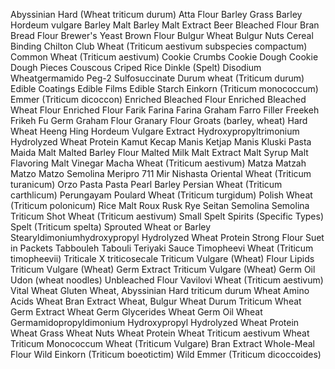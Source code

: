 Abyssinian Hard (Wheat triticum durum)
Atta Flour
Barley Grass
Barley Hordeum vulgare
Barley Malt
Barley Malt Extract
Beer
Bleached Flour 
Bran
Bread Flour
Brewer's Yeast
Brown Flour
Bulgur Wheat
Bulgur Nuts
Cereal Binding
Chilton
Club Wheat (Triticum aestivum subspecies compactum) 
Common Wheat (Triticum aestivum)
Cookie Crumbs
Cookie Dough
Cookie Dough Pieces
Couscous
Criped Rice
Dinkle (Spelt)
Disodium Wheatgermamido Peg-2 Sulfosuccinate 
Durum wheat (Triticum durum)
Edible Coatings
Edible Films
Edible Starch
Einkorn (Triticum monococcum)
Emmer (Triticum dicoccon) 
Enriched Bleached Flour
Enriched Bleached Wheat Flour
Enriched Flour
Farik
Farina 
Farina Graham 
Farro
Filler
Freekeh
Frikeh
Fu
Germ 
Graham Flour
Granary Flour
Groats (barley, wheat) 
Hard Wheat
Heeng
Hing
Hordeum Vulgare Extract
Hydroxypropyltrimonium Hydrolyzed Wheat Protein 
Kamut
Kecap Manis
Ketjap Manis
Kluski Pasta
Maida
Malt
Malted Barley Flour
Malted Milk
Malt Extract
Malt Syrup
Malt Flavoring
Malt Vinegar 
Macha Wheat (Triticum aestivum) 
Matza
Matzah
Matzo
Matzo Semolina 
Meripro 711
Mir 
Nishasta
Oriental Wheat (Triticum turanicum) 
Orzo Pasta
Pasta
Pearl Barley
Persian Wheat (Triticum carthlicum) 
Perungayam
Poulard Wheat (Triticum turgidum)
Polish Wheat (Triticum polonicum) 
Rice Malt
Roux
Rusk
Rye
Seitan
Semolina
Semolina Triticum
Shot Wheat (Triticum aestivum) 
Small Spelt
Spirits (Specific Types)
Spelt (Triticum spelta)
Sprouted Wheat or Barley
Stearyldimoniumhydroxypropyl Hydrolyzed Wheat Protein 
Strong Flour
Suet in Packets
Tabbouleh 
Tabouli
Teriyaki Sauce
Timopheevi Wheat (Triticum timopheevii) 
Triticale X triticosecale
Triticum Vulgare (Wheat) Flour Lipids
Triticum Vulgare (Wheat) Germ Extract
Triticum Vulgare (Wheat) Germ Oil
Udon (wheat noodles)
Unbleached Flour 
Vavilovi Wheat (Triticum aestivum) 
Vital Wheat Gluten
Wheat, Abyssinian Hard triticum durum
Wheat Amino Acids
Wheat Bran Extract
Wheat, Bulgur 
Wheat Durum Triticum 
Wheat Germ Extract
Wheat Germ Glycerides
Wheat Germ Oil
Wheat Germamidopropyldimonium Hydroxypropyl Hydrolyzed Wheat Protein
Wheat Grass
Wheat Nuts
Wheat Protein
Wheat Triticum aestivum 
Wheat Triticum Monococcum
Wheat (Triticum Vulgare) Bran Extract
Whole-Meal Flour
Wild Einkorn (Triticum boeotictim) 
Wild Emmer (Triticum dicoccoides)
